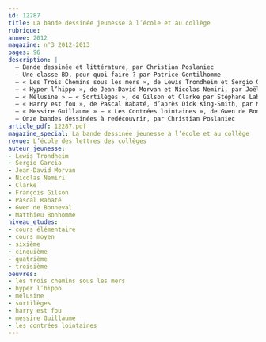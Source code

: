 ```yaml
---
id: 12287
title: La bande dessinée jeunesse à l’école et au collège
rubrique: 
annee: 2012
magazine: n°3 2012-2013
pages: 96
description: |
  – Bande dessinée et littérature, par Christian Poslaniec
  – Une classe BD, pour quoi faire ? par Patrice Gentilhomme
  – « Les Trois Chemins sous les mers », de Lewis Trondheim et Sergio Garcia, par Olivier Dufaut
  – « Hyper l’hippo », de Jean-David Morvan et Nicolas Nemiri, par Joëlle Thébault
  – « Mélusine » – « Sortilèges », de Gilson et Clarke par Stéphane Labbe
  – « Harry est fou », de Pascal Rabaté, d’après Dick King-Smith, par Marie-Hélène Giannoni
  – « Messire Guillaume » – « Les Contrées lointaines », de Gwen de Bonneval et Matthieu Bonhomme, par Jean-Pierre Tusseau
  – Onze bandes dessinées à redécouvrir, par Christian Poslaniec
article_pdf: 12287.pdf
magazine_special: La bande dessinée jeunesse à l’école et au collège
revue: L’école des lettres des collèges
auteur_jeunesse:
- Lewis Trondheim
- Sergio Garcia
- Jean-David Morvan
- Nicolas Nemiri
- Clarke
- François Gilson
- Pascal Rabaté
- Gwen de Bonneval
- Matthieu Bonhomme
niveau_etudes:
- cours élémentaire
- cours moyen
- sixième
- cinquième
- quatrième
- troisième
oeuvres:
- les trois chemins sous les mers
- hyper l’hippo
- mélusine
- sortilèges
- harry est fou
- messire Guillaume
- les contrées lointaines
---
```

